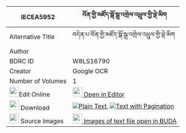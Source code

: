 |IECEA5952|བོན་གྱི་མཛོད་སྒོ་སྒྲ་འགྲེལ་འཕྲུལ་གྱི་ལྡེ་མིག 
| --- | --- 
|Alternative Title |བདེན་པ་བོན་གྱི་མཛོད་སྒོ་སྒྲ་འགྲེལ་འཕྲུལ་གྱི་ལྡེ་མིག
|Author | 
|BDRC ID | W8LS16790
|Creator | Google OCR
|Number of Volumes| 1
|<img width="25" src="https://img.icons8.com/color/25/000000/edit-property.png">Edit Online| [<img width="25" src="https://avatars.githubusercontent.com/u/45091458?s=200&v=4"> Open in Editor](http://editor.openpecha.org/IECEA5952)
|<img width="25" src="https://img.icons8.com/fluent/48/000000/download-2.png"/>  Download | [![](https://img.icons8.com/color/20/000000/txt.png)Plain Text](https://github.com/Openpecha/IECEA5952/releases/download/v1/bon_gyi_dzo_go_dra_drel_trul_g_plain_IECEA5952.zip), [![](https://img.icons8.com/color/20/000000/txt.png)Text with Pagination](https://github.com/Openpecha/IECEA5952/releases/download/v1/bon_gyi_dzo_go_dra_drel_trul_g_pages_IECEA5952.zip)
|<img width="25" src="https://img.icons8.com/plasticine/100/000000/pictures-folder.png"/>  Source Images | [<img width="25" src="https://library.bdrc.io/icons/BUDA-small.svg"> Images of text file open in BUDA](https://library.bdrc.io/show/bdr:W8LS16790)